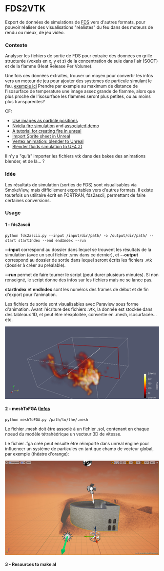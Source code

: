 # FDS2VTK

Export de données de simulations de [FDS](https://pages.nist.gov/fds-smv/) vers d'autres formats, pour pouvoir réaliser des visualisations "réalistes" du feu dans des moteurs de rendu ou mieux, de jeu vidéo.

### Contexte
Analyser les fichiers de sortie de FDS pour extraire des données en grille structurée (voxels en x, y et z) de la concentration de suie dans l'air (SOOT) et de la flamme (Heat Release Per Volume).

Une fois ces données extraites, trouver un moyen pour convertir les infos vers un moteur de jeu pour ajouter des systèmes de particule simulant le feu, [exemple ici](https://youtu.be/mmrTUgUC9y8)
Prendre par exemple au maximum de distance de l'isosurface de temperature une image assez grande de flamme, alors que plus proche de l'isosurface les flammes seront plus petites, ou au moins plus transparentes?

CF:
* [Use images as particle positions](https://forums.unrealengine.com/development-discussion/blueprint-visual-scripting/63159-how-to-place-single-gpu-particles-at-specified-locations)
* [Nvidia fire simulation](https://developer.nvidia.com/nvidia-flow) and [associated demo](https://www.youtube.com/watch?v=Ea1ofhkNXuQ)
* [A tutorial for creating fire in unreal](https://www.youtube.com/watch?v=hZLbGvtyS6g)
* [Import Sprite sheet in Unreal](https://wiki.unrealengine.com/Sprite_Sheet:_How_to_import_outside_images_sequences_in_UE4)
* [Vertex animation: blender to Unreal](https://www.youtube.com/watch?v=CUTc4agcWa4)
* [Blender fluids simulation to UE4 :D](https://www.youtube.com/watch?v=YTDEdZovHbw)

Il n'y a "qu'à" importer les fichiers vtk dans des bakes des animations blender, et de là... ?


### Idée
Les résultats de simulation (sorties de FDS) sont visualisables via SmokeView, mais difficilement exportables vers d'autres formats. Il existe toutefois un utilitaire écrit en FORTRAN, fds2ascii, permettant de faire certaines conversions.

### Usage

#### 1 - fds2ascii
```
python fds2ascii.py --input /input/dir/path/ -o /output/dir/path/ --start startIndex --end endIndex --run
```
**--input** correspond au dossier dans lequel se trouvent les résultats de la simulation (avec un seul fichier .smv dans ce dernier), et **--output** correspond au dossier de sortie dans lequel seront écrits les fichiers .vtk (dossier à créer au préalable).

**--run** permet de faire tourner le script (peut durer plusieurs minutes). Si non renseigné, le script donne des infos sur les fichiers mais ne se lance pas.

**startIndex** et **endIndex** sont les numéros des frames de début et de fin d'export pour l'animation.

Les fichiers de sortie sont visualisables avec Paraview sous forme d'animation. Avant l'écriture des fichiers .vtk, la donnée est stockée dans des tableaux 1D, et peut être réexploitée, convertie en .mesh, isosurfacée... etc.

![screenshot](screenshot.jpg)

#### 2 - meshToFGA ([Infos](https://wiki.unrealengine.com/Creating_Vector_Fields_(Tutorial))
```
python meshToFGA.py /path/to/the/.mesh
```
Le fichier .mesh doit être associé à un fichier .sol, contenant en chaque noeud du modèle tétrahédrique un vecteur 3D de vitesse.

Le fichier .fga créé peut ensuite être réimporté dans unreal engine pour influencer un système de particules en tant que champ de vecteur global, par exemple (théatre d'orange):

![example](orange_FGA.jpg)

#### 3 - Resources to make al
